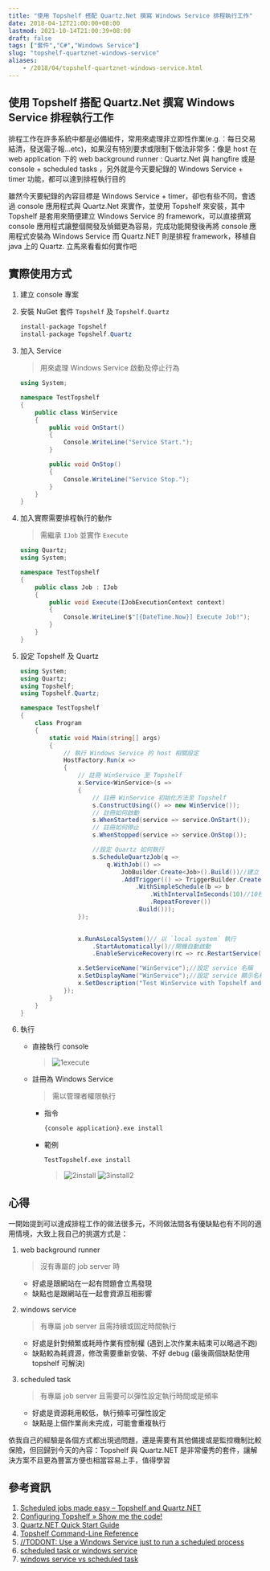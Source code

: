 ```yaml
---
title: "使用 Topshelf 搭配 Quartz.Net 撰寫 Windows Service 排程執行工作"
date: 2018-04-12T21:00:00+08:00
lastmod: 2021-10-14T21:00:39+08:00
draft: false
tags: ["套件","C#","Windows Service"]
slug: "topshelf-quartznet-windows-service"
aliases:
    - /2018/04/topshelf-quartznet-windows-service.html
---
```

## 使用 Topshelf 搭配 Quartz.Net 撰寫 Windows Service 排程執行工作

排程工作在許多系統中都是必備組件，常用來處理非立即性作業(e.g.：每日交易結清，發送電子報...etc)，如果沒有特別要求或限制下做法非常多：像是 host 在 web application 下的 web background runner : Quartz.Net 與 hangfire 或是 console +  scheduled tasks ，另外就是今天要紀錄的 Windows Service + timer 功能，都可以達到排程執行目的

雖然今天要紀錄的內容目標是 Windows Service + timer，卻也有些不同，會透過 console 應用程式與 Quartz.Net 來實作，並使用 Topshelf 來安裝，其中 Topshelf 是套用來簡便建立 Windows Service 的 framework，可以直接撰寫 console 應用程式讓整個開發及偵錯更為容易，完成功能開發後再將 console 應用程式安裝為 Windows Service 而 Quartz.NET 則是排程 framework，移植自 java 上的 Quartz. 立馬來看看如何實作吧

## 實際使用方式

1. 建立 console 專案
2. 安裝 NuGet 套件 `Topshelf` 及 `Topshelf.Quartz`

    ```cs
    install-package Topshelf  
    install-package Topshelf.Quartz
    ```

3. 加入 Service

    > 用來處理 Windows Service 啟動及停止行為

    ```cs
    using System;

    namespace TestTopshelf
    {
        public class WinService
        {
            public void OnStart()
            {
                Console.WriteLine("Service Start.");
            }
    
            public void OnStop()
            {
                Console.WriteLine("Service Stop.");
            }
        }
    }
    ```

4. 加入實際需要排程執行的動作

    > 需繼承 `IJob` 並實作 `Execute`

    ```cs
    using Quartz;
    using System;
    
    namespace TestTopshelf
    {
        public class Job : IJob
        {
            public void Execute(IJobExecutionContext context)
            {
                Console.WriteLine($"[{DateTime.Now}] Execute Job!");
            }
        }
    }

    ```

5. 設定 Topshelf 及 Quartz

    ```cs
    using System;
    using Quartz;
    using Topshelf;
    using Topshelf.Quartz;
    
    namespace TestTopshelf
    {
        class Program
        {
            static void Main(string[] args)
            {
                // 執行 Windows Service 的 host 相關設定
                HostFactory.Run(x =>
                {
                    // 註冊 WinService 至 Topshelf 
                    x.Service<WinService>(s =>
                    {
                        // 註冊 WinService 初始化方法至 Topshelf 
                        s.ConstructUsing(() => new WinService());
                        // 註冊如何啟動
                        s.WhenStarted(service => service.OnStart());
                        // 註冊如何停止
                        s.WhenStopped(service => service.OnStop());
    
                        //設定 Quartz 如何執行
                        s.ScheduleQuartzJob(q =>
                            q.WithJob(() =>
                                JobBuilder.Create<Job>().Build())//建立 Job
                                .AddTrigger(() => TriggerBuilder.Create()//設定 trigger
                                    .WithSimpleSchedule(b => b
                                        .WithIntervalInSeconds(10)//10秒執行一次
                                        .RepeatForever())
                                    .Build()));
                    });
    
                    
                    x.RunAsLocalSystem()// 以 `local system` 執行
                        .StartAutomatically()//開機自動啟動
                        .EnableServiceRecovery(rc => rc.RestartService(1));//直到錯誤計數重置的天數
    
                    x.SetServiceName("WinService");//設定 service 名稱
                    x.SetDisplayName("WinService");//設定 service 顯示名稱
                    x.SetDescription("Test WinService with Topshelf and Quartz");//設定 service 描述
                });
            }
        }
    }

    ```

6. 執行
    - 直接執行 console

        >![1execute](https://user-images.githubusercontent.com/3851540/38634250-917ed094-3df4-11e8-8b80-592bbf2e72b2.png)

    - 註冊為 Windows Service

        >需以管理者權限執行

        - 指令

            ```cmd
            {console application}.exe install
            ```

        - 範例

            ```cmd
            TestTopshelf.exe install
            ```

            >![2install](https://user-images.githubusercontent.com/3851540/38634251-91b9ddec-3df4-11e8-8990-743513a41131.png)
            >![3install2](https://user-images.githubusercontent.com/3851540/38634252-91f1d5c6-3df4-11e8-99fa-53d43c41519e.png)

## 心得

一開始提到可以達成排程工作的做法很多元，不同做法間各有優缺點也有不同的適用情境，大致上我自己的挑選方式是：

1. web background runner

    >沒有專屬的 job server 時

    - 好處是跟網站在一起有問題會立馬發現
    - 缺點也是跟網站在一起會資源互相影響

2. windows service

    >有專屬 job server 且需持續或固定時間執行

    - 好處是針對頻繁或耗時作業有控制權 (遇到上次作業未結束可以略過不跑)
    - 缺點較為耗資源，修改需要重新安裝、不好 debug (最後兩個缺點使用 topshelf 可解決)

3. scheduled task

    >有專屬 job server 且需要可以彈性設定執行時間或是頻率

    - 好處是資源耗用較低，執行頻率可彈性設定
    - 缺點是上個作業尚未完成，可能會重複執行

依我自己的經驗是各個方式都出現過問題，還是需要有其他備援或是監控機制比較保險，但回歸到今天的內容：Topshelf 與 Quartz.NET 是非常優秀的套件，讓解決方案不且更為豐富方便也相當容易上手，值得學習

## 參考資訊

1. [Scheduled jobs made easy – Topshelf and Quartz.NET](http://www.mpustelak.com/2017/01/scheduled-jobs-made-easy-topshelf-quartz-net/)
2. [Configuring Topshelf » Show me the code!](https://topshelf.readthedocs.io/en/latest/configuration/quickstart.html)
3. [Quartz.NET Quick Start Guide](https://www.quartz-scheduler.net/documentation/quartz-3.x/quick-start.html)
4. [Topshelf Command-Line Reference](http://docs.topshelf-project.com/en/latest/overview/commandline.html)
5. [//TODONT: Use a Windows Service just to run a scheduled process](https://weblogs.asp.net/jongalloway/428303)
6. [scheduled task or windows service](https://stackoverflow.com/questions/1460580/scheduled-task-or-windows-service)
7. [windows service vs scheduled task](https://stackoverflow.com/questions/390307/windows-service-vs-scheduled-task)
